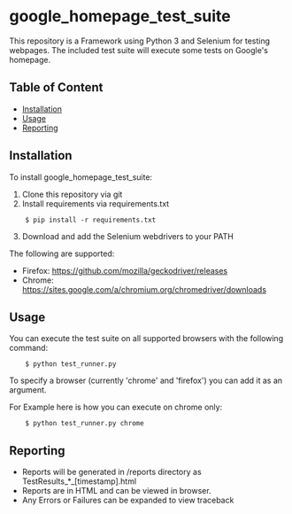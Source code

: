 # google_homepage_test_suite

This repository is a Framework using Python 3 and Selenium for testing webpages. 
The included test suite will execute some tests on Google's homepage.

## Table of Content

- [Installation](#installation)
- [Usage](#usage)
- [Reporting](#reporting)

## Installation

To install google_homepage_test_suite: 

1. Clone this repository via git
2. Install requirements via requirements.txt

```batch
    $ pip install -r requirements.txt
```

3. Download and add the Selenium webdrivers to your PATH

The following are supported:
- Firefox: https://github.com/mozilla/geckodriver/releases
- Chrome: https://sites.google.com/a/chromium.org/chromedriver/downloads

## Usage

You can execute the test suite on all supported browsers with the following command:

```batch
    $ python test_runner.py
```

To specify a browser (currently 'chrome' and 'firefox') you can add it as an argument.

For Example here is how you can execute on chrome only:

```batch
    $ python test_runner.py chrome
```

## Reporting

- Reports will be generated in /reports directory as TestResults_*_[timestamp].html
- Reports are in HTML and can be viewed in browser.
- Any Errors or Failures can be expanded to view traceback
